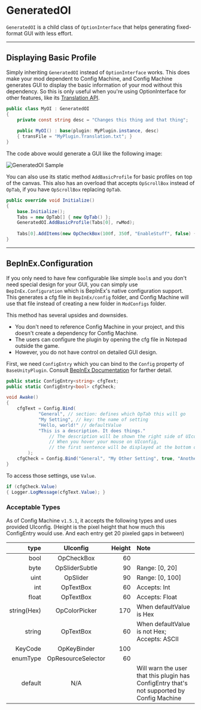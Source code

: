 # GeneratedOI

`GeneratedOI` is a child class of `OptionInterface` that helps generating fixed-format GUI with less effort.

---

## Displaying Basic Profile

Simply inheriting `GeneratedOI` instead of `OptionInterface` works.
This does make your mod dependent to Config Machine,
and Config Machine generates GUI to display the basic information of your mod without this dependency.
So this is only useful when you're using OptionInterface for other features, like its [Translation API](Translation-Support.html).

```c#
public class MyOI : GeneratedOI
{
    private const string desc = "Changes this thing and that thing";
    
    public MyOI() : base(plugin: MyPlugin.instance, desc)
    { transFile = "MyPlugin.Translation.txt"; }
}
```

The code above would generate a GUI like the following image:

![GeneratedOI Sample](../../../assets/configmachine/GeneratedOI-sample.png)

You can also use its static method `AddBasicProfile` for basic profiles on top of the canvas.
This also has an overload that accepts `OpScrollBox` instead of `OpTab`,
if you have `OpScrollBox` replacing `OpTab`.

```c#
public override void Initialize()
{
    base.Initialize();
    Tabs = new OpTab[] { new OpTab() };
    GeneratedOI.AddBasicProfile(Tabs[0], rwMod);
    
    Tabs[0].AddItems(new OpCheckBox(100f, 350f, "EnableStuff", false) { description = "Enables this stuff" });
}
```

---

## BepInEx.Configuration

If you only need to have few configurable like simple `bool`s and you don't need special design for your GUI,
you can simply use `BepInEx.Configuration` which is BepInEx's native configuration support.
This generates a cfg file in `BepInEx/config` folder,
and Config Machine will use that file instead of creating a new folder in `ModConfigs` folder.

This method has several upsides and downsides.
- You don't need to reference Config Machine in your project, and this doesn't create a dependency for Config Machine.
- The users can configure the plugin by opening the cfg file in Notepad outside the game.
- However, you do not have control on detailed GUI design.

First, we need `ConfigEntry` which you can bind to the `Config` property of `BaseUnityPlugin`.
Consult [BepInEx Documentation](https://docs.bepinex.dev/articles/dev_guide/plugin_tutorial/4_configuration.html) for farther detail.

```c#
public static ConfigEntry<string> cfgText;
public static ConfigEntry<bool> cfgCheck;

void Awake()
{
    cfgText = Config.Bind(
            "General", // section: defines which OpTab this will go
            "My Setting", // key: the name of setting
            "Hello, world!" // defaultValue
            "This is a description. It does things."
                // The description will be shown the right side of UIconfig
                // When you hover your mouse on UIconfig,
                // the first sentence will be displayed at the bottom of the screen
        );
    cfgCheck = Config.Bind("General", "My Other Setting", true, "Another description is this.");
}
```

To access those settings, use `Value`.

```c#
if (cfgCheck.Value)
{ Logger.LogMessage(cfgText.Value); }
```

### Acceptable Types

As of Config Machine `v1.5.1`, it accepts the following types and uses provided UIconfig.
(Height is the pixel height that how much this ConfigEntry would use.
And each entry get 20 pixeled gaps in between)

|type           |UIconfig	            |Height |Note	|
|---:           |:---:                  |---:   |:---   |
|bool           |OpCheckBox             |60     | |
|byte           |OpSliderSubtle         |90     |Range: [0, 20]   |
|uint           |OpSlider               |90     |Range: [0, 100]   |
|int            |OpTextBox              |60     |Accepts: Int  |
|float          |OpTextBox              |60     |Accepts: Float   |
|string(Hex)    |OpColorPicker          |170    |When defaultValue is Hex   |
|string         |OpTextBox              |60     |When defaultValue is not Hex; Accepts: ASCII   |
|KeyCode        |OpKeyBinder            |100    |   |
|enumType       |OpResourceSelector     |60     |   |
|default        |N/A                    |       |Will warn the user that this plugin has ConfigEntry that's not supported by Config Machine   |
